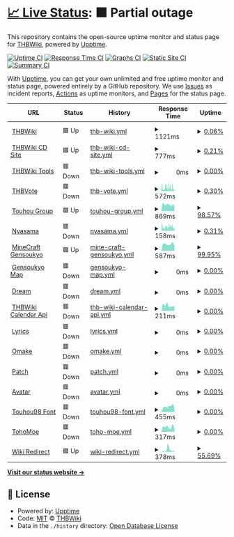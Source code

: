 # [📈 Live Status](https://thwiki.github.io/status): <!--live status--> **🟧 Partial outage**

This repository contains the open-source uptime monitor and status page for [THBWiki](https://thwiki.cc/), powered by [Upptime](https://github.com/upptime/upptime).

[![Uptime CI](https://github.com/thwiki/status/workflows/Uptime%20CI/badge.svg)](https://github.com/thwiki/status/actions?query=workflow%3A%22Uptime+CI%22)
[![Response Time CI](https://github.com/thwiki/status/workflows/Response%20Time%20CI/badge.svg)](https://github.com/thwiki/status/actions?query=workflow%3A%22Response+Time+CI%22)
[![Graphs CI](https://github.com/thwiki/status/workflows/Graphs%20CI/badge.svg)](https://github.com/thwiki/status/actions?query=workflow%3A%22Graphs+CI%22)
[![Static Site CI](https://github.com/thwiki/status/workflows/Static%20Site%20CI/badge.svg)](https://github.com/thwiki/status/actions?query=workflow%3A%22Static+Site+CI%22)
[![Summary CI](https://github.com/thwiki/status/workflows/Summary%20CI/badge.svg)](https://github.com/thwiki/status/actions?query=workflow%3A%22Summary+CI%22)

With [Upptime](https://upptime.js.org), you can get your own unlimited and free uptime monitor and status page, powered entirely by a GitHub repository. We use [Issues](https://github.com/thwiki/status/issues) as incident reports, [Actions](https://github.com/thwiki/status/actions) as uptime monitors, and [Pages](https://thwiki.github.io/status) for the status page.

<!--start: status pages-->
<!-- This summary is generated by Upptime (https://github.com/upptime/upptime) -->
<!-- Do not edit this manually, your changes will be overwritten -->
<!-- prettier-ignore -->
| URL | Status | History | Response Time | Uptime |
| --- | ------ | ------- | ------------- | ------ |
| <img alt="" src="https://icons.duckduckgo.com/ip3/thwiki.cc.ico" height="13"> [THBWiki](https://thwiki.cc/%E9%A6%96%E9%A1%B5) | 🟩 Up | [thb-wiki.yml](https://github.com/thwiki/status/commits/HEAD/history/thb-wiki.yml) | <details><summary><img alt="Response time graph" src="./graphs/thb-wiki/response-time-week.png" height="20"> 1121ms</summary><br><a href="https://thwiki.github.io/status/history/thb-wiki"><img alt="Response time 1409" src="https://img.shields.io/endpoint?url=https%3A%2F%2Fraw.githubusercontent.com%2Fthwiki%2Fstatus%2FHEAD%2Fapi%2Fthb-wiki%2Fresponse-time.json"></a><br><a href="https://thwiki.github.io/status/history/thb-wiki"><img alt="24-hour response time 1121" src="https://img.shields.io/endpoint?url=https%3A%2F%2Fraw.githubusercontent.com%2Fthwiki%2Fstatus%2FHEAD%2Fapi%2Fthb-wiki%2Fresponse-time-day.json"></a><br><a href="https://thwiki.github.io/status/history/thb-wiki"><img alt="7-day response time 1121" src="https://img.shields.io/endpoint?url=https%3A%2F%2Fraw.githubusercontent.com%2Fthwiki%2Fstatus%2FHEAD%2Fapi%2Fthb-wiki%2Fresponse-time-week.json"></a><br><a href="https://thwiki.github.io/status/history/thb-wiki"><img alt="30-day response time 4165" src="https://img.shields.io/endpoint?url=https%3A%2F%2Fraw.githubusercontent.com%2Fthwiki%2Fstatus%2FHEAD%2Fapi%2Fthb-wiki%2Fresponse-time-month.json"></a><br><a href="https://thwiki.github.io/status/history/thb-wiki"><img alt="1-year response time 1426" src="https://img.shields.io/endpoint?url=https%3A%2F%2Fraw.githubusercontent.com%2Fthwiki%2Fstatus%2FHEAD%2Fapi%2Fthb-wiki%2Fresponse-time-year.json"></a></details> | <details><summary><a href="https://thwiki.github.io/status/history/thb-wiki">0.06%</a></summary><a href="https://thwiki.github.io/status/history/thb-wiki"><img alt="All-time uptime 97.65%" src="https://img.shields.io/endpoint?url=https%3A%2F%2Fraw.githubusercontent.com%2Fthwiki%2Fstatus%2FHEAD%2Fapi%2Fthb-wiki%2Fuptime.json"></a><br><a href="https://thwiki.github.io/status/history/thb-wiki"><img alt="24-hour uptime 0.39%" src="https://img.shields.io/endpoint?url=https%3A%2F%2Fraw.githubusercontent.com%2Fthwiki%2Fstatus%2FHEAD%2Fapi%2Fthb-wiki%2Fuptime-day.json"></a><br><a href="https://thwiki.github.io/status/history/thb-wiki"><img alt="7-day uptime 0.06%" src="https://img.shields.io/endpoint?url=https%3A%2F%2Fraw.githubusercontent.com%2Fthwiki%2Fstatus%2FHEAD%2Fapi%2Fthb-wiki%2Fuptime-week.json"></a><br><a href="https://thwiki.github.io/status/history/thb-wiki"><img alt="30-day uptime 23.03%" src="https://img.shields.io/endpoint?url=https%3A%2F%2Fraw.githubusercontent.com%2Fthwiki%2Fstatus%2FHEAD%2Fapi%2Fthb-wiki%2Fuptime-month.json"></a><br><a href="https://thwiki.github.io/status/history/thb-wiki"><img alt="1-year uptime 93.36%" src="https://img.shields.io/endpoint?url=https%3A%2F%2Fraw.githubusercontent.com%2Fthwiki%2Fstatus%2FHEAD%2Fapi%2Fthb-wiki%2Fuptime-year.json"></a></details>
| <img alt="" src="https://icons.duckduckgo.com/ip3/cd.thwiki.cc.ico" height="13"> [THBWiki CD Site](https://cd.thwiki.cc/) | 🟩 Up | [thb-wiki-cd-site.yml](https://github.com/thwiki/status/commits/HEAD/history/thb-wiki-cd-site.yml) | <details><summary><img alt="Response time graph" src="./graphs/thb-wiki-cd-site/response-time-week.png" height="20"> 777ms</summary><br><a href="https://thwiki.github.io/status/history/thb-wiki-cd-site"><img alt="Response time 709" src="https://img.shields.io/endpoint?url=https%3A%2F%2Fraw.githubusercontent.com%2Fthwiki%2Fstatus%2FHEAD%2Fapi%2Fthb-wiki-cd-site%2Fresponse-time.json"></a><br><a href="https://thwiki.github.io/status/history/thb-wiki-cd-site"><img alt="24-hour response time 777" src="https://img.shields.io/endpoint?url=https%3A%2F%2Fraw.githubusercontent.com%2Fthwiki%2Fstatus%2FHEAD%2Fapi%2Fthb-wiki-cd-site%2Fresponse-time-day.json"></a><br><a href="https://thwiki.github.io/status/history/thb-wiki-cd-site"><img alt="7-day response time 777" src="https://img.shields.io/endpoint?url=https%3A%2F%2Fraw.githubusercontent.com%2Fthwiki%2Fstatus%2FHEAD%2Fapi%2Fthb-wiki-cd-site%2Fresponse-time-week.json"></a><br><a href="https://thwiki.github.io/status/history/thb-wiki-cd-site"><img alt="30-day response time 809" src="https://img.shields.io/endpoint?url=https%3A%2F%2Fraw.githubusercontent.com%2Fthwiki%2Fstatus%2FHEAD%2Fapi%2Fthb-wiki-cd-site%2Fresponse-time-month.json"></a><br><a href="https://thwiki.github.io/status/history/thb-wiki-cd-site"><img alt="1-year response time 707" src="https://img.shields.io/endpoint?url=https%3A%2F%2Fraw.githubusercontent.com%2Fthwiki%2Fstatus%2FHEAD%2Fapi%2Fthb-wiki-cd-site%2Fresponse-time-year.json"></a></details> | <details><summary><a href="https://thwiki.github.io/status/history/thb-wiki-cd-site">0.21%</a></summary><a href="https://thwiki.github.io/status/history/thb-wiki-cd-site"><img alt="All-time uptime 97.87%" src="https://img.shields.io/endpoint?url=https%3A%2F%2Fraw.githubusercontent.com%2Fthwiki%2Fstatus%2FHEAD%2Fapi%2Fthb-wiki-cd-site%2Fuptime.json"></a><br><a href="https://thwiki.github.io/status/history/thb-wiki-cd-site"><img alt="24-hour uptime 1.50%" src="https://img.shields.io/endpoint?url=https%3A%2F%2Fraw.githubusercontent.com%2Fthwiki%2Fstatus%2FHEAD%2Fapi%2Fthb-wiki-cd-site%2Fuptime-day.json"></a><br><a href="https://thwiki.github.io/status/history/thb-wiki-cd-site"><img alt="7-day uptime 0.21%" src="https://img.shields.io/endpoint?url=https%3A%2F%2Fraw.githubusercontent.com%2Fthwiki%2Fstatus%2FHEAD%2Fapi%2Fthb-wiki-cd-site%2Fuptime-week.json"></a><br><a href="https://thwiki.github.io/status/history/thb-wiki-cd-site"><img alt="30-day uptime 23.14%" src="https://img.shields.io/endpoint?url=https%3A%2F%2Fraw.githubusercontent.com%2Fthwiki%2Fstatus%2FHEAD%2Fapi%2Fthb-wiki-cd-site%2Fuptime-month.json"></a><br><a href="https://thwiki.github.io/status/history/thb-wiki-cd-site"><img alt="1-year uptime 93.58%" src="https://img.shields.io/endpoint?url=https%3A%2F%2Fraw.githubusercontent.com%2Fthwiki%2Fstatus%2FHEAD%2Fapi%2Fthb-wiki-cd-site%2Fuptime-year.json"></a></details>
| <img alt="" src="https://icons.duckduckgo.com/ip3/tool.thwiki.cc.ico" height="13"> [THBWiki Tools](https://tool.thwiki.cc/) | 🟥 Down | [thb-wiki-tools.yml](https://github.com/thwiki/status/commits/HEAD/history/thb-wiki-tools.yml) | <details><summary><img alt="Response time graph" src="./graphs/thb-wiki-tools/response-time-week.png" height="20"> 0ms</summary><br><a href="https://thwiki.github.io/status/history/thb-wiki-tools"><img alt="Response time 211" src="https://img.shields.io/endpoint?url=https%3A%2F%2Fraw.githubusercontent.com%2Fthwiki%2Fstatus%2FHEAD%2Fapi%2Fthb-wiki-tools%2Fresponse-time.json"></a><br><a href="https://thwiki.github.io/status/history/thb-wiki-tools"><img alt="24-hour response time 0" src="https://img.shields.io/endpoint?url=https%3A%2F%2Fraw.githubusercontent.com%2Fthwiki%2Fstatus%2FHEAD%2Fapi%2Fthb-wiki-tools%2Fresponse-time-day.json"></a><br><a href="https://thwiki.github.io/status/history/thb-wiki-tools"><img alt="7-day response time 0" src="https://img.shields.io/endpoint?url=https%3A%2F%2Fraw.githubusercontent.com%2Fthwiki%2Fstatus%2FHEAD%2Fapi%2Fthb-wiki-tools%2Fresponse-time-week.json"></a><br><a href="https://thwiki.github.io/status/history/thb-wiki-tools"><img alt="30-day response time 268" src="https://img.shields.io/endpoint?url=https%3A%2F%2Fraw.githubusercontent.com%2Fthwiki%2Fstatus%2FHEAD%2Fapi%2Fthb-wiki-tools%2Fresponse-time-month.json"></a><br><a href="https://thwiki.github.io/status/history/thb-wiki-tools"><img alt="1-year response time 210" src="https://img.shields.io/endpoint?url=https%3A%2F%2Fraw.githubusercontent.com%2Fthwiki%2Fstatus%2FHEAD%2Fapi%2Fthb-wiki-tools%2Fresponse-time-year.json"></a></details> | <details><summary><a href="https://thwiki.github.io/status/history/thb-wiki-tools">0.00%</a></summary><a href="https://thwiki.github.io/status/history/thb-wiki-tools"><img alt="All-time uptime 97.88%" src="https://img.shields.io/endpoint?url=https%3A%2F%2Fraw.githubusercontent.com%2Fthwiki%2Fstatus%2FHEAD%2Fapi%2Fthb-wiki-tools%2Fuptime.json"></a><br><a href="https://thwiki.github.io/status/history/thb-wiki-tools"><img alt="24-hour uptime 0.00%" src="https://img.shields.io/endpoint?url=https%3A%2F%2Fraw.githubusercontent.com%2Fthwiki%2Fstatus%2FHEAD%2Fapi%2Fthb-wiki-tools%2Fuptime-day.json"></a><br><a href="https://thwiki.github.io/status/history/thb-wiki-tools"><img alt="7-day uptime 0.00%" src="https://img.shields.io/endpoint?url=https%3A%2F%2Fraw.githubusercontent.com%2Fthwiki%2Fstatus%2FHEAD%2Fapi%2Fthb-wiki-tools%2Fuptime-week.json"></a><br><a href="https://thwiki.github.io/status/history/thb-wiki-tools"><img alt="30-day uptime 19.69%" src="https://img.shields.io/endpoint?url=https%3A%2F%2Fraw.githubusercontent.com%2Fthwiki%2Fstatus%2FHEAD%2Fapi%2Fthb-wiki-tools%2Fuptime-month.json"></a><br><a href="https://thwiki.github.io/status/history/thb-wiki-tools"><img alt="1-year uptime 93.30%" src="https://img.shields.io/endpoint?url=https%3A%2F%2Fraw.githubusercontent.com%2Fthwiki%2Fstatus%2FHEAD%2Fapi%2Fthb-wiki-tools%2Fuptime-year.json"></a></details>
| <img alt="" src="https://icons.duckduckgo.com/ip3/touhou.vote.ico" height="13"> [THBVote](http://touhou.vote/) | 🟥 Down | [thb-vote.yml](https://github.com/thwiki/status/commits/HEAD/history/thb-vote.yml) | <details><summary><img alt="Response time graph" src="./graphs/thb-vote/response-time-week.png" height="20"> 572ms</summary><br><a href="https://thwiki.github.io/status/history/thb-vote"><img alt="Response time 521" src="https://img.shields.io/endpoint?url=https%3A%2F%2Fraw.githubusercontent.com%2Fthwiki%2Fstatus%2FHEAD%2Fapi%2Fthb-vote%2Fresponse-time.json"></a><br><a href="https://thwiki.github.io/status/history/thb-vote"><img alt="24-hour response time 338" src="https://img.shields.io/endpoint?url=https%3A%2F%2Fraw.githubusercontent.com%2Fthwiki%2Fstatus%2FHEAD%2Fapi%2Fthb-vote%2Fresponse-time-day.json"></a><br><a href="https://thwiki.github.io/status/history/thb-vote"><img alt="7-day response time 572" src="https://img.shields.io/endpoint?url=https%3A%2F%2Fraw.githubusercontent.com%2Fthwiki%2Fstatus%2FHEAD%2Fapi%2Fthb-vote%2Fresponse-time-week.json"></a><br><a href="https://thwiki.github.io/status/history/thb-vote"><img alt="30-day response time 557" src="https://img.shields.io/endpoint?url=https%3A%2F%2Fraw.githubusercontent.com%2Fthwiki%2Fstatus%2FHEAD%2Fapi%2Fthb-vote%2Fresponse-time-month.json"></a><br><a href="https://thwiki.github.io/status/history/thb-vote"><img alt="1-year response time 536" src="https://img.shields.io/endpoint?url=https%3A%2F%2Fraw.githubusercontent.com%2Fthwiki%2Fstatus%2FHEAD%2Fapi%2Fthb-vote%2Fresponse-time-year.json"></a></details> | <details><summary><a href="https://thwiki.github.io/status/history/thb-vote">0.30%</a></summary><a href="https://thwiki.github.io/status/history/thb-vote"><img alt="All-time uptime 97.96%" src="https://img.shields.io/endpoint?url=https%3A%2F%2Fraw.githubusercontent.com%2Fthwiki%2Fstatus%2FHEAD%2Fapi%2Fthb-vote%2Fuptime.json"></a><br><a href="https://thwiki.github.io/status/history/thb-vote"><img alt="24-hour uptime 0.00%" src="https://img.shields.io/endpoint?url=https%3A%2F%2Fraw.githubusercontent.com%2Fthwiki%2Fstatus%2FHEAD%2Fapi%2Fthb-vote%2Fuptime-day.json"></a><br><a href="https://thwiki.github.io/status/history/thb-vote"><img alt="7-day uptime 0.30%" src="https://img.shields.io/endpoint?url=https%3A%2F%2Fraw.githubusercontent.com%2Fthwiki%2Fstatus%2FHEAD%2Fapi%2Fthb-vote%2Fuptime-week.json"></a><br><a href="https://thwiki.github.io/status/history/thb-vote"><img alt="30-day uptime 23.97%" src="https://img.shields.io/endpoint?url=https%3A%2F%2Fraw.githubusercontent.com%2Fthwiki%2Fstatus%2FHEAD%2Fapi%2Fthb-vote%2Fuptime-month.json"></a><br><a href="https://thwiki.github.io/status/history/thb-vote"><img alt="1-year uptime 93.66%" src="https://img.shields.io/endpoint?url=https%3A%2F%2Fraw.githubusercontent.com%2Fthwiki%2Fstatus%2FHEAD%2Fapi%2Fthb-vote%2Fuptime-year.json"></a></details>
| <img alt="" src="https://icons.duckduckgo.com/ip3/touhou.group.ico" height="13"> [Touhou Group](https://touhou.group/) | 🟩 Up | [touhou-group.yml](https://github.com/thwiki/status/commits/HEAD/history/touhou-group.yml) | <details><summary><img alt="Response time graph" src="./graphs/touhou-group/response-time-week.png" height="20"> 869ms</summary><br><a href="https://thwiki.github.io/status/history/touhou-group"><img alt="Response time 352" src="https://img.shields.io/endpoint?url=https%3A%2F%2Fraw.githubusercontent.com%2Fthwiki%2Fstatus%2FHEAD%2Fapi%2Ftouhou-group%2Fresponse-time.json"></a><br><a href="https://thwiki.github.io/status/history/touhou-group"><img alt="24-hour response time 724" src="https://img.shields.io/endpoint?url=https%3A%2F%2Fraw.githubusercontent.com%2Fthwiki%2Fstatus%2FHEAD%2Fapi%2Ftouhou-group%2Fresponse-time-day.json"></a><br><a href="https://thwiki.github.io/status/history/touhou-group"><img alt="7-day response time 869" src="https://img.shields.io/endpoint?url=https%3A%2F%2Fraw.githubusercontent.com%2Fthwiki%2Fstatus%2FHEAD%2Fapi%2Ftouhou-group%2Fresponse-time-week.json"></a><br><a href="https://thwiki.github.io/status/history/touhou-group"><img alt="30-day response time 651" src="https://img.shields.io/endpoint?url=https%3A%2F%2Fraw.githubusercontent.com%2Fthwiki%2Fstatus%2FHEAD%2Fapi%2Ftouhou-group%2Fresponse-time-month.json"></a><br><a href="https://thwiki.github.io/status/history/touhou-group"><img alt="1-year response time 383" src="https://img.shields.io/endpoint?url=https%3A%2F%2Fraw.githubusercontent.com%2Fthwiki%2Fstatus%2FHEAD%2Fapi%2Ftouhou-group%2Fresponse-time-year.json"></a></details> | <details><summary><a href="https://thwiki.github.io/status/history/touhou-group">98.57%</a></summary><a href="https://thwiki.github.io/status/history/touhou-group"><img alt="All-time uptime 98.52%" src="https://img.shields.io/endpoint?url=https%3A%2F%2Fraw.githubusercontent.com%2Fthwiki%2Fstatus%2FHEAD%2Fapi%2Ftouhou-group%2Fuptime.json"></a><br><a href="https://thwiki.github.io/status/history/touhou-group"><img alt="24-hour uptime 100.00%" src="https://img.shields.io/endpoint?url=https%3A%2F%2Fraw.githubusercontent.com%2Fthwiki%2Fstatus%2FHEAD%2Fapi%2Ftouhou-group%2Fuptime-day.json"></a><br><a href="https://thwiki.github.io/status/history/touhou-group"><img alt="7-day uptime 98.57%" src="https://img.shields.io/endpoint?url=https%3A%2F%2Fraw.githubusercontent.com%2Fthwiki%2Fstatus%2FHEAD%2Fapi%2Ftouhou-group%2Fuptime-week.json"></a><br><a href="https://thwiki.github.io/status/history/touhou-group"><img alt="30-day uptime 45.60%" src="https://img.shields.io/endpoint?url=https%3A%2F%2Fraw.githubusercontent.com%2Fthwiki%2Fstatus%2FHEAD%2Fapi%2Ftouhou-group%2Fuptime-month.json"></a><br><a href="https://thwiki.github.io/status/history/touhou-group"><img alt="1-year uptime 95.46%" src="https://img.shields.io/endpoint?url=https%3A%2F%2Fraw.githubusercontent.com%2Fthwiki%2Fstatus%2FHEAD%2Fapi%2Ftouhou-group%2Fuptime-year.json"></a></details>
| <img alt="" src="https://icons.duckduckgo.com/ip3/bbs.nyasama.com.ico" height="13"> [Nyasama](https://bbs.nyasama.com/) | 🟥 Down | [nyasama.yml](https://github.com/thwiki/status/commits/HEAD/history/nyasama.yml) | <details><summary><img alt="Response time graph" src="./graphs/nyasama/response-time-week.png" height="20"> 158ms</summary><br><a href="https://thwiki.github.io/status/history/nyasama"><img alt="Response time 931" src="https://img.shields.io/endpoint?url=https%3A%2F%2Fraw.githubusercontent.com%2Fthwiki%2Fstatus%2FHEAD%2Fapi%2Fnyasama%2Fresponse-time.json"></a><br><a href="https://thwiki.github.io/status/history/nyasama"><img alt="24-hour response time 101" src="https://img.shields.io/endpoint?url=https%3A%2F%2Fraw.githubusercontent.com%2Fthwiki%2Fstatus%2FHEAD%2Fapi%2Fnyasama%2Fresponse-time-day.json"></a><br><a href="https://thwiki.github.io/status/history/nyasama"><img alt="7-day response time 158" src="https://img.shields.io/endpoint?url=https%3A%2F%2Fraw.githubusercontent.com%2Fthwiki%2Fstatus%2FHEAD%2Fapi%2Fnyasama%2Fresponse-time-week.json"></a><br><a href="https://thwiki.github.io/status/history/nyasama"><img alt="30-day response time 224" src="https://img.shields.io/endpoint?url=https%3A%2F%2Fraw.githubusercontent.com%2Fthwiki%2Fstatus%2FHEAD%2Fapi%2Fnyasama%2Fresponse-time-month.json"></a><br><a href="https://thwiki.github.io/status/history/nyasama"><img alt="1-year response time 813" src="https://img.shields.io/endpoint?url=https%3A%2F%2Fraw.githubusercontent.com%2Fthwiki%2Fstatus%2FHEAD%2Fapi%2Fnyasama%2Fresponse-time-year.json"></a></details> | <details><summary><a href="https://thwiki.github.io/status/history/nyasama">0.31%</a></summary><a href="https://thwiki.github.io/status/history/nyasama"><img alt="All-time uptime 97.96%" src="https://img.shields.io/endpoint?url=https%3A%2F%2Fraw.githubusercontent.com%2Fthwiki%2Fstatus%2FHEAD%2Fapi%2Fnyasama%2Fuptime.json"></a><br><a href="https://thwiki.github.io/status/history/nyasama"><img alt="24-hour uptime 0.00%" src="https://img.shields.io/endpoint?url=https%3A%2F%2Fraw.githubusercontent.com%2Fthwiki%2Fstatus%2FHEAD%2Fapi%2Fnyasama%2Fuptime-day.json"></a><br><a href="https://thwiki.github.io/status/history/nyasama"><img alt="7-day uptime 0.31%" src="https://img.shields.io/endpoint?url=https%3A%2F%2Fraw.githubusercontent.com%2Fthwiki%2Fstatus%2FHEAD%2Fapi%2Fnyasama%2Fuptime-week.json"></a><br><a href="https://thwiki.github.io/status/history/nyasama"><img alt="30-day uptime 25.43%" src="https://img.shields.io/endpoint?url=https%3A%2F%2Fraw.githubusercontent.com%2Fthwiki%2Fstatus%2FHEAD%2Fapi%2Fnyasama%2Fuptime-month.json"></a><br><a href="https://thwiki.github.io/status/history/nyasama"><img alt="1-year uptime 93.61%" src="https://img.shields.io/endpoint?url=https%3A%2F%2Fraw.githubusercontent.com%2Fthwiki%2Fstatus%2FHEAD%2Fapi%2Fnyasama%2Fuptime-year.json"></a></details>
| <img alt="" src="https://icons.duckduckgo.com/ip3/gensoukyo.moe.ico" height="13"> [MineCraft Gensoukyo](https://gensoukyo.moe/) | 🟩 Up | [mine-craft-gensoukyo.yml](https://github.com/thwiki/status/commits/HEAD/history/mine-craft-gensoukyo.yml) | <details><summary><img alt="Response time graph" src="./graphs/mine-craft-gensoukyo/response-time-week.png" height="20"> 587ms</summary><br><a href="https://thwiki.github.io/status/history/mine-craft-gensoukyo"><img alt="Response time 686" src="https://img.shields.io/endpoint?url=https%3A%2F%2Fraw.githubusercontent.com%2Fthwiki%2Fstatus%2FHEAD%2Fapi%2Fmine-craft-gensoukyo%2Fresponse-time.json"></a><br><a href="https://thwiki.github.io/status/history/mine-craft-gensoukyo"><img alt="24-hour response time 519" src="https://img.shields.io/endpoint?url=https%3A%2F%2Fraw.githubusercontent.com%2Fthwiki%2Fstatus%2FHEAD%2Fapi%2Fmine-craft-gensoukyo%2Fresponse-time-day.json"></a><br><a href="https://thwiki.github.io/status/history/mine-craft-gensoukyo"><img alt="7-day response time 587" src="https://img.shields.io/endpoint?url=https%3A%2F%2Fraw.githubusercontent.com%2Fthwiki%2Fstatus%2FHEAD%2Fapi%2Fmine-craft-gensoukyo%2Fresponse-time-week.json"></a><br><a href="https://thwiki.github.io/status/history/mine-craft-gensoukyo"><img alt="30-day response time 655" src="https://img.shields.io/endpoint?url=https%3A%2F%2Fraw.githubusercontent.com%2Fthwiki%2Fstatus%2FHEAD%2Fapi%2Fmine-craft-gensoukyo%2Fresponse-time-month.json"></a><br><a href="https://thwiki.github.io/status/history/mine-craft-gensoukyo"><img alt="1-year response time 635" src="https://img.shields.io/endpoint?url=https%3A%2F%2Fraw.githubusercontent.com%2Fthwiki%2Fstatus%2FHEAD%2Fapi%2Fmine-craft-gensoukyo%2Fresponse-time-year.json"></a></details> | <details><summary><a href="https://thwiki.github.io/status/history/mine-craft-gensoukyo">99.95%</a></summary><a href="https://thwiki.github.io/status/history/mine-craft-gensoukyo"><img alt="All-time uptime 99.18%" src="https://img.shields.io/endpoint?url=https%3A%2F%2Fraw.githubusercontent.com%2Fthwiki%2Fstatus%2FHEAD%2Fapi%2Fmine-craft-gensoukyo%2Fuptime.json"></a><br><a href="https://thwiki.github.io/status/history/mine-craft-gensoukyo"><img alt="24-hour uptime 99.67%" src="https://img.shields.io/endpoint?url=https%3A%2F%2Fraw.githubusercontent.com%2Fthwiki%2Fstatus%2FHEAD%2Fapi%2Fmine-craft-gensoukyo%2Fuptime-day.json"></a><br><a href="https://thwiki.github.io/status/history/mine-craft-gensoukyo"><img alt="7-day uptime 99.95%" src="https://img.shields.io/endpoint?url=https%3A%2F%2Fraw.githubusercontent.com%2Fthwiki%2Fstatus%2FHEAD%2Fapi%2Fmine-craft-gensoukyo%2Fuptime-week.json"></a><br><a href="https://thwiki.github.io/status/history/mine-craft-gensoukyo"><img alt="30-day uptime 85.63%" src="https://img.shields.io/endpoint?url=https%3A%2F%2Fraw.githubusercontent.com%2Fthwiki%2Fstatus%2FHEAD%2Fapi%2Fmine-craft-gensoukyo%2Fuptime-month.json"></a><br><a href="https://thwiki.github.io/status/history/mine-craft-gensoukyo"><img alt="1-year uptime 97.86%" src="https://img.shields.io/endpoint?url=https%3A%2F%2Fraw.githubusercontent.com%2Fthwiki%2Fstatus%2FHEAD%2Fapi%2Fmine-craft-gensoukyo%2Fuptime-year.json"></a></details>
| <img alt="" src="https://icons.duckduckgo.com/ip3/map.thwiki.cc.ico" height="13"> [Gensoukyo Map](https://map.thwiki.cc/) | 🟥 Down | [gensoukyo-map.yml](https://github.com/thwiki/status/commits/HEAD/history/gensoukyo-map.yml) | <details><summary><img alt="Response time graph" src="./graphs/gensoukyo-map/response-time-week.png" height="20"> 0ms</summary><br><a href="https://thwiki.github.io/status/history/gensoukyo-map"><img alt="Response time 224" src="https://img.shields.io/endpoint?url=https%3A%2F%2Fraw.githubusercontent.com%2Fthwiki%2Fstatus%2FHEAD%2Fapi%2Fgensoukyo-map%2Fresponse-time.json"></a><br><a href="https://thwiki.github.io/status/history/gensoukyo-map"><img alt="24-hour response time 0" src="https://img.shields.io/endpoint?url=https%3A%2F%2Fraw.githubusercontent.com%2Fthwiki%2Fstatus%2FHEAD%2Fapi%2Fgensoukyo-map%2Fresponse-time-day.json"></a><br><a href="https://thwiki.github.io/status/history/gensoukyo-map"><img alt="7-day response time 0" src="https://img.shields.io/endpoint?url=https%3A%2F%2Fraw.githubusercontent.com%2Fthwiki%2Fstatus%2FHEAD%2Fapi%2Fgensoukyo-map%2Fresponse-time-week.json"></a><br><a href="https://thwiki.github.io/status/history/gensoukyo-map"><img alt="30-day response time 247" src="https://img.shields.io/endpoint?url=https%3A%2F%2Fraw.githubusercontent.com%2Fthwiki%2Fstatus%2FHEAD%2Fapi%2Fgensoukyo-map%2Fresponse-time-month.json"></a><br><a href="https://thwiki.github.io/status/history/gensoukyo-map"><img alt="1-year response time 217" src="https://img.shields.io/endpoint?url=https%3A%2F%2Fraw.githubusercontent.com%2Fthwiki%2Fstatus%2FHEAD%2Fapi%2Fgensoukyo-map%2Fresponse-time-year.json"></a></details> | <details><summary><a href="https://thwiki.github.io/status/history/gensoukyo-map">0.00%</a></summary><a href="https://thwiki.github.io/status/history/gensoukyo-map"><img alt="All-time uptime 97.42%" src="https://img.shields.io/endpoint?url=https%3A%2F%2Fraw.githubusercontent.com%2Fthwiki%2Fstatus%2FHEAD%2Fapi%2Fgensoukyo-map%2Fuptime.json"></a><br><a href="https://thwiki.github.io/status/history/gensoukyo-map"><img alt="24-hour uptime 0.00%" src="https://img.shields.io/endpoint?url=https%3A%2F%2Fraw.githubusercontent.com%2Fthwiki%2Fstatus%2FHEAD%2Fapi%2Fgensoukyo-map%2Fuptime-day.json"></a><br><a href="https://thwiki.github.io/status/history/gensoukyo-map"><img alt="7-day uptime 0.00%" src="https://img.shields.io/endpoint?url=https%3A%2F%2Fraw.githubusercontent.com%2Fthwiki%2Fstatus%2FHEAD%2Fapi%2Fgensoukyo-map%2Fuptime-week.json"></a><br><a href="https://thwiki.github.io/status/history/gensoukyo-map"><img alt="30-day uptime 21.56%" src="https://img.shields.io/endpoint?url=https%3A%2F%2Fraw.githubusercontent.com%2Fthwiki%2Fstatus%2FHEAD%2Fapi%2Fgensoukyo-map%2Fuptime-month.json"></a><br><a href="https://thwiki.github.io/status/history/gensoukyo-map"><img alt="1-year uptime 93.46%" src="https://img.shields.io/endpoint?url=https%3A%2F%2Fraw.githubusercontent.com%2Fthwiki%2Fstatus%2FHEAD%2Fapi%2Fgensoukyo-map%2Fuptime-year.json"></a></details>
| <img alt="" src="https://icons.duckduckgo.com/ip3/dream.thwiki.cc.ico" height="13"> [Dream](https://dream.thwiki.cc/) | 🟥 Down | [dream.yml](https://github.com/thwiki/status/commits/HEAD/history/dream.yml) | <details><summary><img alt="Response time graph" src="./graphs/dream/response-time-week.png" height="20"> 0ms</summary><br><a href="https://thwiki.github.io/status/history/dream"><img alt="Response time 189" src="https://img.shields.io/endpoint?url=https%3A%2F%2Fraw.githubusercontent.com%2Fthwiki%2Fstatus%2FHEAD%2Fapi%2Fdream%2Fresponse-time.json"></a><br><a href="https://thwiki.github.io/status/history/dream"><img alt="24-hour response time 0" src="https://img.shields.io/endpoint?url=https%3A%2F%2Fraw.githubusercontent.com%2Fthwiki%2Fstatus%2FHEAD%2Fapi%2Fdream%2Fresponse-time-day.json"></a><br><a href="https://thwiki.github.io/status/history/dream"><img alt="7-day response time 0" src="https://img.shields.io/endpoint?url=https%3A%2F%2Fraw.githubusercontent.com%2Fthwiki%2Fstatus%2FHEAD%2Fapi%2Fdream%2Fresponse-time-week.json"></a><br><a href="https://thwiki.github.io/status/history/dream"><img alt="30-day response time 219" src="https://img.shields.io/endpoint?url=https%3A%2F%2Fraw.githubusercontent.com%2Fthwiki%2Fstatus%2FHEAD%2Fapi%2Fdream%2Fresponse-time-month.json"></a><br><a href="https://thwiki.github.io/status/history/dream"><img alt="1-year response time 191" src="https://img.shields.io/endpoint?url=https%3A%2F%2Fraw.githubusercontent.com%2Fthwiki%2Fstatus%2FHEAD%2Fapi%2Fdream%2Fresponse-time-year.json"></a></details> | <details><summary><a href="https://thwiki.github.io/status/history/dream">0.00%</a></summary><a href="https://thwiki.github.io/status/history/dream"><img alt="All-time uptime 95.42%" src="https://img.shields.io/endpoint?url=https%3A%2F%2Fraw.githubusercontent.com%2Fthwiki%2Fstatus%2FHEAD%2Fapi%2Fdream%2Fuptime.json"></a><br><a href="https://thwiki.github.io/status/history/dream"><img alt="24-hour uptime 0.00%" src="https://img.shields.io/endpoint?url=https%3A%2F%2Fraw.githubusercontent.com%2Fthwiki%2Fstatus%2FHEAD%2Fapi%2Fdream%2Fuptime-day.json"></a><br><a href="https://thwiki.github.io/status/history/dream"><img alt="7-day uptime 0.00%" src="https://img.shields.io/endpoint?url=https%3A%2F%2Fraw.githubusercontent.com%2Fthwiki%2Fstatus%2FHEAD%2Fapi%2Fdream%2Fuptime-week.json"></a><br><a href="https://thwiki.github.io/status/history/dream"><img alt="30-day uptime 21.62%" src="https://img.shields.io/endpoint?url=https%3A%2F%2Fraw.githubusercontent.com%2Fthwiki%2Fstatus%2FHEAD%2Fapi%2Fdream%2Fuptime-month.json"></a><br><a href="https://thwiki.github.io/status/history/dream"><img alt="1-year uptime 93.47%" src="https://img.shields.io/endpoint?url=https%3A%2F%2Fraw.githubusercontent.com%2Fthwiki%2Fstatus%2FHEAD%2Fapi%2Fdream%2Fuptime-year.json"></a></details>
| <img alt="" src="https://icons.duckduckgo.com/ip3/calendar.thwiki.cc.ico" height="13"> [THBWiki Calendar Api](https://calendar.thwiki.cc/) | 🟥 Down | [thb-wiki-calendar-api.yml](https://github.com/thwiki/status/commits/HEAD/history/thb-wiki-calendar-api.yml) | <details><summary><img alt="Response time graph" src="./graphs/thb-wiki-calendar-api/response-time-week.png" height="20"> 211ms</summary><br><a href="https://thwiki.github.io/status/history/thb-wiki-calendar-api"><img alt="Response time 182" src="https://img.shields.io/endpoint?url=https%3A%2F%2Fraw.githubusercontent.com%2Fthwiki%2Fstatus%2FHEAD%2Fapi%2Fthb-wiki-calendar-api%2Fresponse-time.json"></a><br><a href="https://thwiki.github.io/status/history/thb-wiki-calendar-api"><img alt="24-hour response time 205" src="https://img.shields.io/endpoint?url=https%3A%2F%2Fraw.githubusercontent.com%2Fthwiki%2Fstatus%2FHEAD%2Fapi%2Fthb-wiki-calendar-api%2Fresponse-time-day.json"></a><br><a href="https://thwiki.github.io/status/history/thb-wiki-calendar-api"><img alt="7-day response time 211" src="https://img.shields.io/endpoint?url=https%3A%2F%2Fraw.githubusercontent.com%2Fthwiki%2Fstatus%2FHEAD%2Fapi%2Fthb-wiki-calendar-api%2Fresponse-time-week.json"></a><br><a href="https://thwiki.github.io/status/history/thb-wiki-calendar-api"><img alt="30-day response time 203" src="https://img.shields.io/endpoint?url=https%3A%2F%2Fraw.githubusercontent.com%2Fthwiki%2Fstatus%2FHEAD%2Fapi%2Fthb-wiki-calendar-api%2Fresponse-time-month.json"></a><br><a href="https://thwiki.github.io/status/history/thb-wiki-calendar-api"><img alt="1-year response time 188" src="https://img.shields.io/endpoint?url=https%3A%2F%2Fraw.githubusercontent.com%2Fthwiki%2Fstatus%2FHEAD%2Fapi%2Fthb-wiki-calendar-api%2Fresponse-time-year.json"></a></details> | <details><summary><a href="https://thwiki.github.io/status/history/thb-wiki-calendar-api">0.00%</a></summary><a href="https://thwiki.github.io/status/history/thb-wiki-calendar-api"><img alt="All-time uptime 97.23%" src="https://img.shields.io/endpoint?url=https%3A%2F%2Fraw.githubusercontent.com%2Fthwiki%2Fstatus%2FHEAD%2Fapi%2Fthb-wiki-calendar-api%2Fuptime.json"></a><br><a href="https://thwiki.github.io/status/history/thb-wiki-calendar-api"><img alt="24-hour uptime 0.00%" src="https://img.shields.io/endpoint?url=https%3A%2F%2Fraw.githubusercontent.com%2Fthwiki%2Fstatus%2FHEAD%2Fapi%2Fthb-wiki-calendar-api%2Fuptime-day.json"></a><br><a href="https://thwiki.github.io/status/history/thb-wiki-calendar-api"><img alt="7-day uptime 0.00%" src="https://img.shields.io/endpoint?url=https%3A%2F%2Fraw.githubusercontent.com%2Fthwiki%2Fstatus%2FHEAD%2Fapi%2Fthb-wiki-calendar-api%2Fuptime-week.json"></a><br><a href="https://thwiki.github.io/status/history/thb-wiki-calendar-api"><img alt="30-day uptime 31.18%" src="https://img.shields.io/endpoint?url=https%3A%2F%2Fraw.githubusercontent.com%2Fthwiki%2Fstatus%2FHEAD%2Fapi%2Fthb-wiki-calendar-api%2Fuptime-month.json"></a><br><a href="https://thwiki.github.io/status/history/thb-wiki-calendar-api"><img alt="1-year uptime 94.26%" src="https://img.shields.io/endpoint?url=https%3A%2F%2Fraw.githubusercontent.com%2Fthwiki%2Fstatus%2FHEAD%2Fapi%2Fthb-wiki-calendar-api%2Fuptime-year.json"></a></details>
| <img alt="" src="https://icons.duckduckgo.com/ip3/lyrics.thwiki.cc.ico" height="13"> [Lyrics](https://lyrics.thwiki.cc/) | 🟥 Down | [lyrics.yml](https://github.com/thwiki/status/commits/HEAD/history/lyrics.yml) | <details><summary><img alt="Response time graph" src="./graphs/lyrics/response-time-week.png" height="20"> 0ms</summary><br><a href="https://thwiki.github.io/status/history/lyrics"><img alt="Response time 244" src="https://img.shields.io/endpoint?url=https%3A%2F%2Fraw.githubusercontent.com%2Fthwiki%2Fstatus%2FHEAD%2Fapi%2Flyrics%2Fresponse-time.json"></a><br><a href="https://thwiki.github.io/status/history/lyrics"><img alt="24-hour response time 0" src="https://img.shields.io/endpoint?url=https%3A%2F%2Fraw.githubusercontent.com%2Fthwiki%2Fstatus%2FHEAD%2Fapi%2Flyrics%2Fresponse-time-day.json"></a><br><a href="https://thwiki.github.io/status/history/lyrics"><img alt="7-day response time 0" src="https://img.shields.io/endpoint?url=https%3A%2F%2Fraw.githubusercontent.com%2Fthwiki%2Fstatus%2FHEAD%2Fapi%2Flyrics%2Fresponse-time-week.json"></a><br><a href="https://thwiki.github.io/status/history/lyrics"><img alt="30-day response time 255" src="https://img.shields.io/endpoint?url=https%3A%2F%2Fraw.githubusercontent.com%2Fthwiki%2Fstatus%2FHEAD%2Fapi%2Flyrics%2Fresponse-time-month.json"></a><br><a href="https://thwiki.github.io/status/history/lyrics"><img alt="1-year response time 244" src="https://img.shields.io/endpoint?url=https%3A%2F%2Fraw.githubusercontent.com%2Fthwiki%2Fstatus%2FHEAD%2Fapi%2Flyrics%2Fresponse-time-year.json"></a></details> | <details><summary><a href="https://thwiki.github.io/status/history/lyrics">0.00%</a></summary><a href="https://thwiki.github.io/status/history/lyrics"><img alt="All-time uptime 95.49%" src="https://img.shields.io/endpoint?url=https%3A%2F%2Fraw.githubusercontent.com%2Fthwiki%2Fstatus%2FHEAD%2Fapi%2Flyrics%2Fuptime.json"></a><br><a href="https://thwiki.github.io/status/history/lyrics"><img alt="24-hour uptime 0.00%" src="https://img.shields.io/endpoint?url=https%3A%2F%2Fraw.githubusercontent.com%2Fthwiki%2Fstatus%2FHEAD%2Fapi%2Flyrics%2Fuptime-day.json"></a><br><a href="https://thwiki.github.io/status/history/lyrics"><img alt="7-day uptime 0.00%" src="https://img.shields.io/endpoint?url=https%3A%2F%2Fraw.githubusercontent.com%2Fthwiki%2Fstatus%2FHEAD%2Fapi%2Flyrics%2Fuptime-week.json"></a><br><a href="https://thwiki.github.io/status/history/lyrics"><img alt="30-day uptime 22.96%" src="https://img.shields.io/endpoint?url=https%3A%2F%2Fraw.githubusercontent.com%2Fthwiki%2Fstatus%2FHEAD%2Fapi%2Flyrics%2Fuptime-month.json"></a><br><a href="https://thwiki.github.io/status/history/lyrics"><img alt="1-year uptime 93.58%" src="https://img.shields.io/endpoint?url=https%3A%2F%2Fraw.githubusercontent.com%2Fthwiki%2Fstatus%2FHEAD%2Fapi%2Flyrics%2Fuptime-year.json"></a></details>
| <img alt="" src="https://icons.duckduckgo.com/ip3/omake.thwiki.cc.ico" height="13"> [Omake](https://omake.thwiki.cc/) | 🟥 Down | [omake.yml](https://github.com/thwiki/status/commits/HEAD/history/omake.yml) | <details><summary><img alt="Response time graph" src="./graphs/omake/response-time-week.png" height="20"> 0ms</summary><br><a href="https://thwiki.github.io/status/history/omake"><img alt="Response time 214" src="https://img.shields.io/endpoint?url=https%3A%2F%2Fraw.githubusercontent.com%2Fthwiki%2Fstatus%2FHEAD%2Fapi%2Fomake%2Fresponse-time.json"></a><br><a href="https://thwiki.github.io/status/history/omake"><img alt="24-hour response time 0" src="https://img.shields.io/endpoint?url=https%3A%2F%2Fraw.githubusercontent.com%2Fthwiki%2Fstatus%2FHEAD%2Fapi%2Fomake%2Fresponse-time-day.json"></a><br><a href="https://thwiki.github.io/status/history/omake"><img alt="7-day response time 0" src="https://img.shields.io/endpoint?url=https%3A%2F%2Fraw.githubusercontent.com%2Fthwiki%2Fstatus%2FHEAD%2Fapi%2Fomake%2Fresponse-time-week.json"></a><br><a href="https://thwiki.github.io/status/history/omake"><img alt="30-day response time 213" src="https://img.shields.io/endpoint?url=https%3A%2F%2Fraw.githubusercontent.com%2Fthwiki%2Fstatus%2FHEAD%2Fapi%2Fomake%2Fresponse-time-month.json"></a><br><a href="https://thwiki.github.io/status/history/omake"><img alt="1-year response time 204" src="https://img.shields.io/endpoint?url=https%3A%2F%2Fraw.githubusercontent.com%2Fthwiki%2Fstatus%2FHEAD%2Fapi%2Fomake%2Fresponse-time-year.json"></a></details> | <details><summary><a href="https://thwiki.github.io/status/history/omake">0.00%</a></summary><a href="https://thwiki.github.io/status/history/omake"><img alt="All-time uptime 95.45%" src="https://img.shields.io/endpoint?url=https%3A%2F%2Fraw.githubusercontent.com%2Fthwiki%2Fstatus%2FHEAD%2Fapi%2Fomake%2Fuptime.json"></a><br><a href="https://thwiki.github.io/status/history/omake"><img alt="24-hour uptime 0.00%" src="https://img.shields.io/endpoint?url=https%3A%2F%2Fraw.githubusercontent.com%2Fthwiki%2Fstatus%2FHEAD%2Fapi%2Fomake%2Fuptime-day.json"></a><br><a href="https://thwiki.github.io/status/history/omake"><img alt="7-day uptime 0.00%" src="https://img.shields.io/endpoint?url=https%3A%2F%2Fraw.githubusercontent.com%2Fthwiki%2Fstatus%2FHEAD%2Fapi%2Fomake%2Fuptime-week.json"></a><br><a href="https://thwiki.github.io/status/history/omake"><img alt="30-day uptime 22.21%" src="https://img.shields.io/endpoint?url=https%3A%2F%2Fraw.githubusercontent.com%2Fthwiki%2Fstatus%2FHEAD%2Fapi%2Fomake%2Fuptime-month.json"></a><br><a href="https://thwiki.github.io/status/history/omake"><img alt="1-year uptime 93.51%" src="https://img.shields.io/endpoint?url=https%3A%2F%2Fraw.githubusercontent.com%2Fthwiki%2Fstatus%2FHEAD%2Fapi%2Fomake%2Fuptime-year.json"></a></details>
| <img alt="" src="https://icons.duckduckgo.com/ip3/patch.thwiki.cc.ico" height="13"> [Patch](https://patch.thwiki.cc/) | 🟥 Down | [patch.yml](https://github.com/thwiki/status/commits/HEAD/history/patch.yml) | <details><summary><img alt="Response time graph" src="./graphs/patch/response-time-week.png" height="20"> 0ms</summary><br><a href="https://thwiki.github.io/status/history/patch"><img alt="Response time 585" src="https://img.shields.io/endpoint?url=https%3A%2F%2Fraw.githubusercontent.com%2Fthwiki%2Fstatus%2FHEAD%2Fapi%2Fpatch%2Fresponse-time.json"></a><br><a href="https://thwiki.github.io/status/history/patch"><img alt="24-hour response time 0" src="https://img.shields.io/endpoint?url=https%3A%2F%2Fraw.githubusercontent.com%2Fthwiki%2Fstatus%2FHEAD%2Fapi%2Fpatch%2Fresponse-time-day.json"></a><br><a href="https://thwiki.github.io/status/history/patch"><img alt="7-day response time 0" src="https://img.shields.io/endpoint?url=https%3A%2F%2Fraw.githubusercontent.com%2Fthwiki%2Fstatus%2FHEAD%2Fapi%2Fpatch%2Fresponse-time-week.json"></a><br><a href="https://thwiki.github.io/status/history/patch"><img alt="30-day response time 1267" src="https://img.shields.io/endpoint?url=https%3A%2F%2Fraw.githubusercontent.com%2Fthwiki%2Fstatus%2FHEAD%2Fapi%2Fpatch%2Fresponse-time-month.json"></a><br><a href="https://thwiki.github.io/status/history/patch"><img alt="1-year response time 578" src="https://img.shields.io/endpoint?url=https%3A%2F%2Fraw.githubusercontent.com%2Fthwiki%2Fstatus%2FHEAD%2Fapi%2Fpatch%2Fresponse-time-year.json"></a></details> | <details><summary><a href="https://thwiki.github.io/status/history/patch">0.00%</a></summary><a href="https://thwiki.github.io/status/history/patch"><img alt="All-time uptime 96.08%" src="https://img.shields.io/endpoint?url=https%3A%2F%2Fraw.githubusercontent.com%2Fthwiki%2Fstatus%2FHEAD%2Fapi%2Fpatch%2Fuptime.json"></a><br><a href="https://thwiki.github.io/status/history/patch"><img alt="24-hour uptime 0.00%" src="https://img.shields.io/endpoint?url=https%3A%2F%2Fraw.githubusercontent.com%2Fthwiki%2Fstatus%2FHEAD%2Fapi%2Fpatch%2Fuptime-day.json"></a><br><a href="https://thwiki.github.io/status/history/patch"><img alt="7-day uptime 0.00%" src="https://img.shields.io/endpoint?url=https%3A%2F%2Fraw.githubusercontent.com%2Fthwiki%2Fstatus%2FHEAD%2Fapi%2Fpatch%2Fuptime-week.json"></a><br><a href="https://thwiki.github.io/status/history/patch"><img alt="30-day uptime 53.82%" src="https://img.shields.io/endpoint?url=https%3A%2F%2Fraw.githubusercontent.com%2Fthwiki%2Fstatus%2FHEAD%2Fapi%2Fpatch%2Fuptime-month.json"></a><br><a href="https://thwiki.github.io/status/history/patch"><img alt="1-year uptime 94.78%" src="https://img.shields.io/endpoint?url=https%3A%2F%2Fraw.githubusercontent.com%2Fthwiki%2Fstatus%2FHEAD%2Fapi%2Fpatch%2Fuptime-year.json"></a></details>
| <img alt="" src="https://icons.duckduckgo.com/ip3/avatar.thwiki.cc.ico" height="13"> [Avatar](https://avatar.thwiki.cc/thwikicc_wiki_default_l.jpg) | 🟥 Down | [avatar.yml](https://github.com/thwiki/status/commits/HEAD/history/avatar.yml) | <details><summary><img alt="Response time graph" src="./graphs/avatar/response-time-week.png" height="20"> 0ms</summary><br><a href="https://thwiki.github.io/status/history/avatar"><img alt="Response time 305" src="https://img.shields.io/endpoint?url=https%3A%2F%2Fraw.githubusercontent.com%2Fthwiki%2Fstatus%2FHEAD%2Fapi%2Favatar%2Fresponse-time.json"></a><br><a href="https://thwiki.github.io/status/history/avatar"><img alt="24-hour response time 0" src="https://img.shields.io/endpoint?url=https%3A%2F%2Fraw.githubusercontent.com%2Fthwiki%2Fstatus%2FHEAD%2Fapi%2Favatar%2Fresponse-time-day.json"></a><br><a href="https://thwiki.github.io/status/history/avatar"><img alt="7-day response time 0" src="https://img.shields.io/endpoint?url=https%3A%2F%2Fraw.githubusercontent.com%2Fthwiki%2Fstatus%2FHEAD%2Fapi%2Favatar%2Fresponse-time-week.json"></a><br><a href="https://thwiki.github.io/status/history/avatar"><img alt="30-day response time 979" src="https://img.shields.io/endpoint?url=https%3A%2F%2Fraw.githubusercontent.com%2Fthwiki%2Fstatus%2FHEAD%2Fapi%2Favatar%2Fresponse-time-month.json"></a><br><a href="https://thwiki.github.io/status/history/avatar"><img alt="1-year response time 310" src="https://img.shields.io/endpoint?url=https%3A%2F%2Fraw.githubusercontent.com%2Fthwiki%2Fstatus%2FHEAD%2Fapi%2Favatar%2Fresponse-time-year.json"></a></details> | <details><summary><a href="https://thwiki.github.io/status/history/avatar">0.00%</a></summary><a href="https://thwiki.github.io/status/history/avatar"><img alt="All-time uptime 94.71%" src="https://img.shields.io/endpoint?url=https%3A%2F%2Fraw.githubusercontent.com%2Fthwiki%2Fstatus%2FHEAD%2Fapi%2Favatar%2Fuptime.json"></a><br><a href="https://thwiki.github.io/status/history/avatar"><img alt="24-hour uptime 0.00%" src="https://img.shields.io/endpoint?url=https%3A%2F%2Fraw.githubusercontent.com%2Fthwiki%2Fstatus%2FHEAD%2Fapi%2Favatar%2Fuptime-day.json"></a><br><a href="https://thwiki.github.io/status/history/avatar"><img alt="7-day uptime 0.00%" src="https://img.shields.io/endpoint?url=https%3A%2F%2Fraw.githubusercontent.com%2Fthwiki%2Fstatus%2FHEAD%2Fapi%2Favatar%2Fuptime-week.json"></a><br><a href="https://thwiki.github.io/status/history/avatar"><img alt="30-day uptime 22.76%" src="https://img.shields.io/endpoint?url=https%3A%2F%2Fraw.githubusercontent.com%2Fthwiki%2Fstatus%2FHEAD%2Fapi%2Favatar%2Fuptime-month.json"></a><br><a href="https://thwiki.github.io/status/history/avatar"><img alt="1-year uptime 93.55%" src="https://img.shields.io/endpoint?url=https%3A%2F%2Fraw.githubusercontent.com%2Fthwiki%2Fstatus%2FHEAD%2Fapi%2Favatar%2Fuptime-year.json"></a></details>
| <img alt="" src="https://icons.duckduckgo.com/ip3/touhou98.touhou.moe.ico" height="13"> [Touhou98 Font](https://touhou98.touhou.moe/) | 🟥 Down | [touhou98-font.yml](https://github.com/thwiki/status/commits/HEAD/history/touhou98-font.yml) | <details><summary><img alt="Response time graph" src="./graphs/touhou98-font/response-time-week.png" height="20"> 455ms</summary><br><a href="https://thwiki.github.io/status/history/touhou98-font"><img alt="Response time 382" src="https://img.shields.io/endpoint?url=https%3A%2F%2Fraw.githubusercontent.com%2Fthwiki%2Fstatus%2FHEAD%2Fapi%2Ftouhou98-font%2Fresponse-time.json"></a><br><a href="https://thwiki.github.io/status/history/touhou98-font"><img alt="24-hour response time 268" src="https://img.shields.io/endpoint?url=https%3A%2F%2Fraw.githubusercontent.com%2Fthwiki%2Fstatus%2FHEAD%2Fapi%2Ftouhou98-font%2Fresponse-time-day.json"></a><br><a href="https://thwiki.github.io/status/history/touhou98-font"><img alt="7-day response time 455" src="https://img.shields.io/endpoint?url=https%3A%2F%2Fraw.githubusercontent.com%2Fthwiki%2Fstatus%2FHEAD%2Fapi%2Ftouhou98-font%2Fresponse-time-week.json"></a><br><a href="https://thwiki.github.io/status/history/touhou98-font"><img alt="30-day response time 523" src="https://img.shields.io/endpoint?url=https%3A%2F%2Fraw.githubusercontent.com%2Fthwiki%2Fstatus%2FHEAD%2Fapi%2Ftouhou98-font%2Fresponse-time-month.json"></a><br><a href="https://thwiki.github.io/status/history/touhou98-font"><img alt="1-year response time 413" src="https://img.shields.io/endpoint?url=https%3A%2F%2Fraw.githubusercontent.com%2Fthwiki%2Fstatus%2FHEAD%2Fapi%2Ftouhou98-font%2Fresponse-time-year.json"></a></details> | <details><summary><a href="https://thwiki.github.io/status/history/touhou98-font">0.00%</a></summary><a href="https://thwiki.github.io/status/history/touhou98-font"><img alt="All-time uptime 96.86%" src="https://img.shields.io/endpoint?url=https%3A%2F%2Fraw.githubusercontent.com%2Fthwiki%2Fstatus%2FHEAD%2Fapi%2Ftouhou98-font%2Fuptime.json"></a><br><a href="https://thwiki.github.io/status/history/touhou98-font"><img alt="24-hour uptime 0.00%" src="https://img.shields.io/endpoint?url=https%3A%2F%2Fraw.githubusercontent.com%2Fthwiki%2Fstatus%2FHEAD%2Fapi%2Ftouhou98-font%2Fuptime-day.json"></a><br><a href="https://thwiki.github.io/status/history/touhou98-font"><img alt="7-day uptime 0.00%" src="https://img.shields.io/endpoint?url=https%3A%2F%2Fraw.githubusercontent.com%2Fthwiki%2Fstatus%2FHEAD%2Fapi%2Ftouhou98-font%2Fuptime-week.json"></a><br><a href="https://thwiki.github.io/status/history/touhou98-font"><img alt="30-day uptime 22.23%" src="https://img.shields.io/endpoint?url=https%3A%2F%2Fraw.githubusercontent.com%2Fthwiki%2Fstatus%2FHEAD%2Fapi%2Ftouhou98-font%2Fuptime-month.json"></a><br><a href="https://thwiki.github.io/status/history/touhou98-font"><img alt="1-year uptime 93.52%" src="https://img.shields.io/endpoint?url=https%3A%2F%2Fraw.githubusercontent.com%2Fthwiki%2Fstatus%2FHEAD%2Fapi%2Ftouhou98-font%2Fuptime-year.json"></a></details>
| <img alt="" src="https://icons.duckduckgo.com/ip3/toho.moe.ico" height="13"> [TohoMoe](https://toho.moe/) | 🟥 Down | [toho-moe.yml](https://github.com/thwiki/status/commits/HEAD/history/toho-moe.yml) | <details><summary><img alt="Response time graph" src="./graphs/toho-moe/response-time-week.png" height="20"> 317ms</summary><br><a href="https://thwiki.github.io/status/history/toho-moe"><img alt="Response time 2266" src="https://img.shields.io/endpoint?url=https%3A%2F%2Fraw.githubusercontent.com%2Fthwiki%2Fstatus%2FHEAD%2Fapi%2Ftoho-moe%2Fresponse-time.json"></a><br><a href="https://thwiki.github.io/status/history/toho-moe"><img alt="24-hour response time 199" src="https://img.shields.io/endpoint?url=https%3A%2F%2Fraw.githubusercontent.com%2Fthwiki%2Fstatus%2FHEAD%2Fapi%2Ftoho-moe%2Fresponse-time-day.json"></a><br><a href="https://thwiki.github.io/status/history/toho-moe"><img alt="7-day response time 317" src="https://img.shields.io/endpoint?url=https%3A%2F%2Fraw.githubusercontent.com%2Fthwiki%2Fstatus%2FHEAD%2Fapi%2Ftoho-moe%2Fresponse-time-week.json"></a><br><a href="https://thwiki.github.io/status/history/toho-moe"><img alt="30-day response time 337" src="https://img.shields.io/endpoint?url=https%3A%2F%2Fraw.githubusercontent.com%2Fthwiki%2Fstatus%2FHEAD%2Fapi%2Ftoho-moe%2Fresponse-time-month.json"></a><br><a href="https://thwiki.github.io/status/history/toho-moe"><img alt="1-year response time 2127" src="https://img.shields.io/endpoint?url=https%3A%2F%2Fraw.githubusercontent.com%2Fthwiki%2Fstatus%2FHEAD%2Fapi%2Ftoho-moe%2Fresponse-time-year.json"></a></details> | <details><summary><a href="https://thwiki.github.io/status/history/toho-moe">0.00%</a></summary><a href="https://thwiki.github.io/status/history/toho-moe"><img alt="All-time uptime 97.11%" src="https://img.shields.io/endpoint?url=https%3A%2F%2Fraw.githubusercontent.com%2Fthwiki%2Fstatus%2FHEAD%2Fapi%2Ftoho-moe%2Fuptime.json"></a><br><a href="https://thwiki.github.io/status/history/toho-moe"><img alt="24-hour uptime 0.00%" src="https://img.shields.io/endpoint?url=https%3A%2F%2Fraw.githubusercontent.com%2Fthwiki%2Fstatus%2FHEAD%2Fapi%2Ftoho-moe%2Fuptime-day.json"></a><br><a href="https://thwiki.github.io/status/history/toho-moe"><img alt="7-day uptime 0.00%" src="https://img.shields.io/endpoint?url=https%3A%2F%2Fraw.githubusercontent.com%2Fthwiki%2Fstatus%2FHEAD%2Fapi%2Ftoho-moe%2Fuptime-week.json"></a><br><a href="https://thwiki.github.io/status/history/toho-moe"><img alt="30-day uptime 21.99%" src="https://img.shields.io/endpoint?url=https%3A%2F%2Fraw.githubusercontent.com%2Fthwiki%2Fstatus%2FHEAD%2Fapi%2Ftoho-moe%2Fuptime-month.json"></a><br><a href="https://thwiki.github.io/status/history/toho-moe"><img alt="1-year uptime 93.48%" src="https://img.shields.io/endpoint?url=https%3A%2F%2Fraw.githubusercontent.com%2Fthwiki%2Fstatus%2FHEAD%2Fapi%2Ftoho-moe%2Fuptime-year.json"></a></details>
| <img alt="" src="https://icons.duckduckgo.com/ip3/thbwiki.cc.ico" height="13"> [Wiki Redirect](https://thbwiki.cc/favicon.ico) | 🟩 Up | [wiki-redirect.yml](https://github.com/thwiki/status/commits/HEAD/history/wiki-redirect.yml) | <details><summary><img alt="Response time graph" src="./graphs/wiki-redirect/response-time-week.png" height="20"> 378ms</summary><br><a href="https://thwiki.github.io/status/history/wiki-redirect"><img alt="Response time 784" src="https://img.shields.io/endpoint?url=https%3A%2F%2Fraw.githubusercontent.com%2Fthwiki%2Fstatus%2FHEAD%2Fapi%2Fwiki-redirect%2Fresponse-time.json"></a><br><a href="https://thwiki.github.io/status/history/wiki-redirect"><img alt="24-hour response time 166" src="https://img.shields.io/endpoint?url=https%3A%2F%2Fraw.githubusercontent.com%2Fthwiki%2Fstatus%2FHEAD%2Fapi%2Fwiki-redirect%2Fresponse-time-day.json"></a><br><a href="https://thwiki.github.io/status/history/wiki-redirect"><img alt="7-day response time 378" src="https://img.shields.io/endpoint?url=https%3A%2F%2Fraw.githubusercontent.com%2Fthwiki%2Fstatus%2FHEAD%2Fapi%2Fwiki-redirect%2Fresponse-time-week.json"></a><br><a href="https://thwiki.github.io/status/history/wiki-redirect"><img alt="30-day response time 495" src="https://img.shields.io/endpoint?url=https%3A%2F%2Fraw.githubusercontent.com%2Fthwiki%2Fstatus%2FHEAD%2Fapi%2Fwiki-redirect%2Fresponse-time-month.json"></a><br><a href="https://thwiki.github.io/status/history/wiki-redirect"><img alt="1-year response time 822" src="https://img.shields.io/endpoint?url=https%3A%2F%2Fraw.githubusercontent.com%2Fthwiki%2Fstatus%2FHEAD%2Fapi%2Fwiki-redirect%2Fresponse-time-year.json"></a></details> | <details><summary><a href="https://thwiki.github.io/status/history/wiki-redirect">55.69%</a></summary><a href="https://thwiki.github.io/status/history/wiki-redirect"><img alt="All-time uptime 94.43%" src="https://img.shields.io/endpoint?url=https%3A%2F%2Fraw.githubusercontent.com%2Fthwiki%2Fstatus%2FHEAD%2Fapi%2Fwiki-redirect%2Fuptime.json"></a><br><a href="https://thwiki.github.io/status/history/wiki-redirect"><img alt="24-hour uptime 100.00%" src="https://img.shields.io/endpoint?url=https%3A%2F%2Fraw.githubusercontent.com%2Fthwiki%2Fstatus%2FHEAD%2Fapi%2Fwiki-redirect%2Fuptime-day.json"></a><br><a href="https://thwiki.github.io/status/history/wiki-redirect"><img alt="7-day uptime 55.69%" src="https://img.shields.io/endpoint?url=https%3A%2F%2Fraw.githubusercontent.com%2Fthwiki%2Fstatus%2FHEAD%2Fapi%2Fwiki-redirect%2Fuptime-week.json"></a><br><a href="https://thwiki.github.io/status/history/wiki-redirect"><img alt="30-day uptime 55.26%" src="https://img.shields.io/endpoint?url=https%3A%2F%2Fraw.githubusercontent.com%2Fthwiki%2Fstatus%2FHEAD%2Fapi%2Fwiki-redirect%2Fuptime-month.json"></a><br><a href="https://thwiki.github.io/status/history/wiki-redirect"><img alt="1-year uptime 92.91%" src="https://img.shields.io/endpoint?url=https%3A%2F%2Fraw.githubusercontent.com%2Fthwiki%2Fstatus%2FHEAD%2Fapi%2Fwiki-redirect%2Fuptime-year.json"></a></details>

<!--end: status pages-->

[**Visit our status website →**](https://thwiki.github.io/status)

## 📄 License

- Powered by: [Upptime](https://github.com/upptime/upptime)
- Code: [MIT](./LICENSE) © [THBWiki](https://thwiki.cc/)
- Data in the `./history` directory: [Open Database License](https://opendatacommons.org/licenses/odbl/1-0/)
